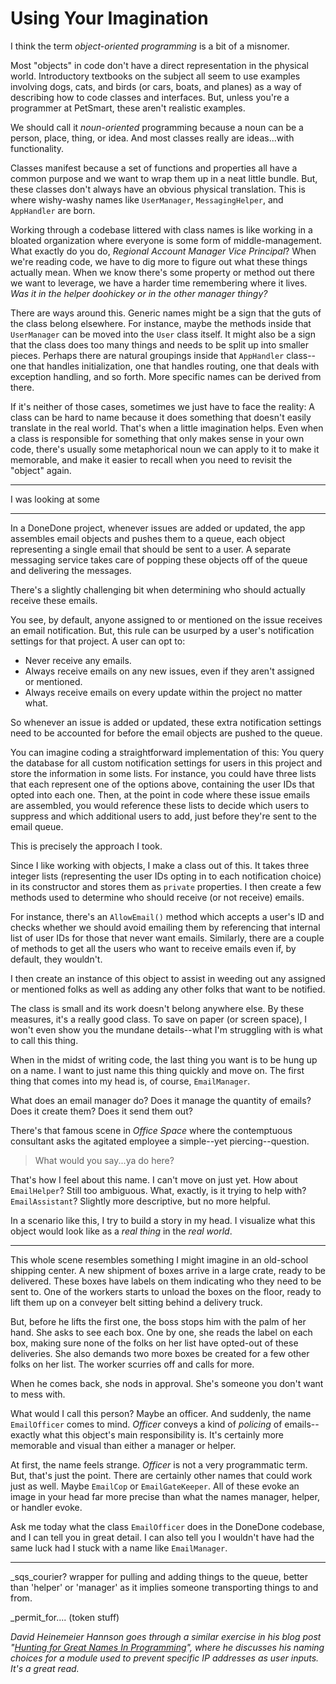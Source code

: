 # Using Your Imagination

I think the term _object-oriented programming_ is a bit of a misnomer.

Most "objects" in code don't have a direct representation in the physical world. Introductory textbooks on the subject all seem to use examples involving dogs, cats, and birds (or cars, boats, and planes) as a way of describing how to code classes and interfaces. But, unless you're a programmer at PetSmart, these aren't realistic examples.

We should call it _noun-oriented_ programming because a noun can be a person, place, thing, or idea. And most classes really are ideas...with functionality. 

Classes manifest because a set of functions and properties all have a common purpose and we want to wrap them up in a neat little bundle. But, these classes don't always have an obvious physical translation. This is where wishy-washy names like `UserManager`, `MessagingHelper`, and `AppHandler` are born. 

Working through a codebase littered with class names is like working in a bloated organization where everyone is some form of middle-management. What exactly do you do, _Regional Account Manager Vice Principal_? When we're reading code, we have to dig more to figure out what these things actually mean. When we know there's some property or method out there we want to leverage, we have a harder time remembering where it lives. _Was it in the helper doohickey or in the other manager thingy?_

There are ways around this. Generic names might be a sign that the guts of the class belong elsewhere. For instance, maybe the methods inside that `UserManager` can be moved into the `User` class itself. It might also be a sign that the class does too many things and needs to be split up into smaller pieces. Perhaps there are natural groupings inside that `AppHandler` class--one that handles initialization, one that handles routing, one that deals with exception handling, and so forth. More specific names can be derived from there.

If it's neither of those cases, sometimes we just have to face the reality: A class can be hard to name because it does something that doesn't easily translate in the real world. That's when a little imagination helps. Even when a class is responsible for something that only makes sense in your own code, there's usually some metaphorical noun we can apply to it to make it memorable, and make it easier to recall when you need to revisit the "object" again.

* * *

I was looking at some 


* * *

In a DoneDone project, whenever issues are added or updated, the app assembles email objects and pushes them to a queue, each object representing a single email that should be sent to a user. A separate messaging service takes care of popping these objects off of the queue and delivering the messages.

There's a slightly challenging bit when determining who should actually receive these emails. 

You see, by default, anyone assigned to or mentioned on the issue receives an email notification. But, this rule can be usurped by a user's notification settings for that project. A user can opt to:

* Never receive any emails.
* Always receive emails on any new issues, even if they aren't assigned or mentioned.
* Always receive emails on every update within the project no matter what.

So whenever an issue is added or updated, these extra notification settings need to be accounted for before the email objects are pushed to the queue.

You can imagine coding a straightforward implementation of this: You query the database for all  custom notification settings for users in this project and store the information in some lists. For instance, you could have three lists that each represent one of the options above, containing the user IDs that opted into each one. Then, at the point in code where these issue emails are assembled, you would reference these lists to decide which users to suppress and which additional users to add, just before they're sent to the email queue.

This is precisely the approach I took. 

Since I like working with objects, I make a class out of this. It takes three integer lists (representing the user IDs opting in to each notification choice) in its constructor and stores them as `private` properties. I then create a few methods used to determine who should receive (or not receive) emails. 

For instance, there's an `AllowEmail()` method which accepts a user's ID and checks whether we should avoid emailing them by referencing that internal list of user IDs for those that never want emails. Similarly, there are a couple of methods to get all the users who want to receive emails even if, by default, they wouldn't. 

I then create an instance of this object to assist in weeding out any assigned or mentioned folks as well as adding any other folks that want to be notified.

The class is small and its work doesn't belong anywhere else. By these measures, it's a really good class. To save on paper (or screen space), I won't even show you the mundane details--what I'm struggling with is what to call this thing.

When in the midst of writing code, the last thing you want is to be hung up on a name. I want to just name this thing quickly and move on. The first thing that comes into my head is, of course, `EmailManager`. 

What does an email manager do? Does it manage the quantity of emails? Does it create them? Does it send them out? 

There's that famous scene in _Office Space_ where the contemptuous consultant asks the agitated employee a simple--yet piercing--question.

> What would you say...ya do here?

That's how I feel about this name. I can't move on just yet. How about `EmailHelper`? Still too ambiguous. What, exactly, is it trying to help with? `EmailAssistant`? Slightly more descriptive, but no more helpful.

In a scenario like this, I try to build a story in my head. I visualize what this object would look like as a _real thing_ in the _real world_. 

* * *

This whole scene resembles something I might imagine in an old-school shipping center. A new shipment of boxes arrive in a large crate, ready to be delivered. These boxes have labels on them indicating who they need to be sent to. One of the workers starts to unload the boxes on the floor, ready to lift them up on a conveyer belt sitting behind a delivery truck.

But, before he lifts the first one, the boss stops him with the palm of her hand. She asks to see each box. One by one, she reads the label on each box, making sure none of the folks on her list have opted-out of these deliveries. She also demands two more boxes be created for a few other folks on her list. The worker scurries off and calls for more.

When he comes back, she nods in approval. She's someone you don't want to mess with. 

What would I call this person? Maybe an officer. And suddenly, the name `EmailOfficer` comes to mind. _Officer_ conveys a kind of _policing_ of emails--exactly what this object's main responsibility is. It's certainly more memorable and visual than either a manager or helper. 

At first, the name feels strange. _Officer_ is not a very programmatic term. But, that's just the point. There are certainly other names that could work just as well. Maybe `EmailCop` or `EmailGateKeeper`. All of these evoke an image in your head far more precise than what the names manager, helper, or handler evoke. 

Ask me today what the class `EmailOfficer` does in the DoneDone codebase, and I can tell you in great detail. I can also tell you I wouldn't have had the same luck had I stuck with a name like `EmailManager`.

* * *

_sqs_courier? wrapper for pulling and adding things to the queue, better than 'helper' or 'manager' as it implies someone transporting things to and from.

_permit_for.... (token stuff)

_David Heinemeier Hannson goes through a similar exercise in his blog post "[Hunting for Great Names In Programming](https://medium.com/signal-v-noise/hunting-for-great-names-in-programming-16f624c8fc03)", where he discusses his naming choices for a module used to prevent specific IP addresses as user inputs. It's a great read._ 
